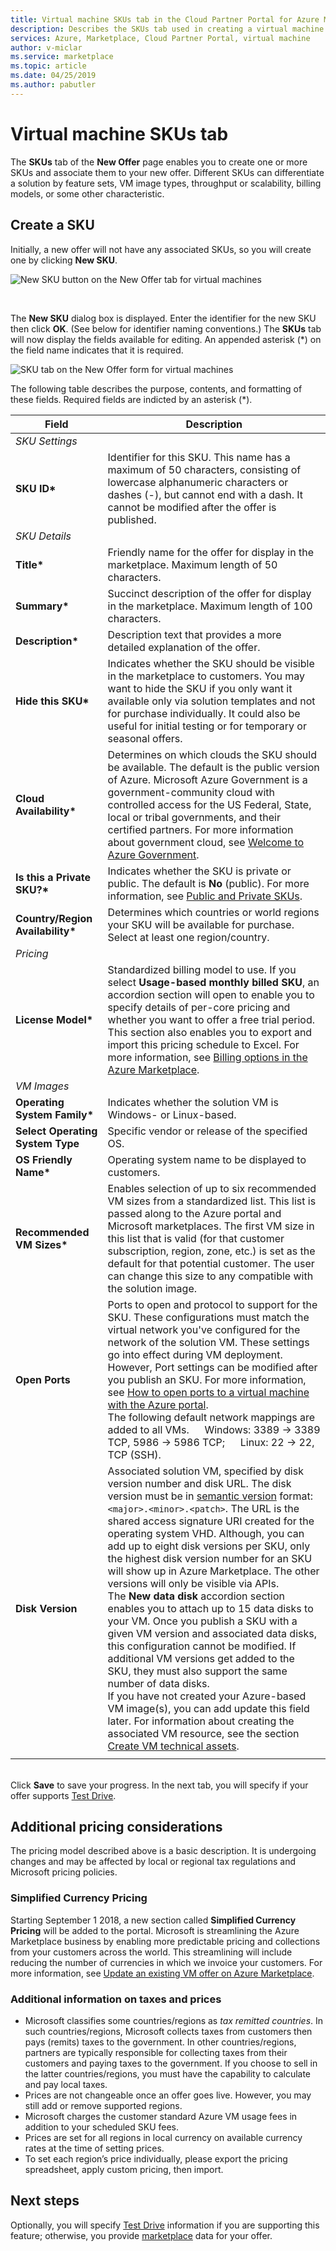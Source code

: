 ```yaml
---
title: Virtual machine SKUs tab in the Cloud Partner Portal for Azure Marketplace 
description: Describes the SKUs tab used in creating a virtual machine offer in the Azure Marketplace.
services: Azure, Marketplace, Cloud Partner Portal, virtual machine
author: v-miclar
ms.service: marketplace
ms.topic: article
ms.date: 04/25/2019
ms.author: pabutler
---
```


# Virtual machine SKUs tab

The **SKUs** tab of the **New Offer** page enables you to create one or more SKUs and associate them to your new offer.  Different SKUs can differentiate a solution by feature sets, VM image types, throughput or scalability, billing models, or some other characteristic.


## Create a SKU

Initially, a new offer will not have any associated SKUs, so you will create one by clicking **New SKU**.

![New SKU button on the New Offer tab for virtual machines](./media/publishvm_005.png)

<br/>

The **New SKU** dialog box is displayed.  Enter the identifier for the new SKU then click **OK**. (See below for identifier naming conventions.)  The **SKUs** tab will now display the fields available for editing.    An appended asterisk (*) on the field name indicates that it is required.

<!-- TD: This tab has been updated, now has "Old Pricing" and "Simplified Currency Pricing" sections"! -->

![SKU tab on the New Offer form for virtual machines](./media/publishvm_006.png)

The following table describes the purpose, contents, and formatting of these fields.  Required fields are indicted by an asterisk (*).

<!-- TD: I took a new screenshot, and the fields differ somewhat from description in the VM Pub Guide.  Needs review. -->

|  **Field**       |     **Description**                                                          |
|  ---------       |     ---------------                                                          |
|  *SKU Settings*   |    |
| **SKU ID\***       | Identifier for this SKU.  This name has a maximum of 50 characters, consisting of lowercase alphanumeric characters or dashes (-), but cannot end with a dash.  It cannot be modified after the offer is published.  |
|  *SKU Details*   |  |
| **Title\***        | Friendly name for the offer for display in the marketplace. Maximum length of 50 characters. |
| **Summary\***      | Succinct description of the offer for display in the marketplace. Maximum length of 100 characters. |
| **Description\***  | Description text that provides a more detailed explanation of the offer.  <!-- TD: max len/guidance? 3k characters -->  |
| **Hide this SKU\*** | Indicates whether the SKU should be visible in the marketplace to customers.  You may want to hide the SKU if you only want it available only via solution templates and not for purchase individually.  It could also be useful for initial testing or for temporary or seasonal offers. |
| **Cloud Availability\*** | Determines on which clouds the SKU should be available.  The default is the public version of Azure.  Microsoft Azure Government is a government-community cloud with controlled access for the US Federal, State, local or tribal governments, and their certified partners.  For more information about government cloud, see [Welcome to Azure Government](https://docs.microsoft.com/azure/azure-government/documentation-government-welcome). |
| **Is this a Private SKU?\*** | Indicates whether the SKU is private or public. The default is **No** (public).  For more information, see [Public and Private SKUs](../../cloud-partner-portal-orig/cloud-partner-portal-azure-private-skus.md). |
| **Country/Region Availability\*** | Determines which countries or world regions your SKU will be available for purchase. Select at least one region/country. <!-- TD: Is this parameter an AMP visibility control or a contractual one, or both? --> |  
|  *Pricing*   |  |
| **License Model\***| Standardized billing model to use.  If you select **Usage-based monthly billed SKU**, an accordion section will open to enable you to specify details of per-core pricing and whether you want to offer a free trial period.  This section also enables you to export and import this pricing schedule to Excel. For more information, see [Billing options in the Azure Marketplace](../../billing-options-azure-marketplace.md). | 
|  *VM Images*   |  |
| **Operating System Family\*** | Indicates whether the solution VM is Windows- or Linux-based. |
| **Select Operating System Type** | Specific vendor or release of the specified OS. |
| **OS Friendly Name\*** | Operating system name to be displayed to customers.  |
| **Recommended VM Sizes\*** | Enables selection of up to six recommended VM sizes from a standardized list.  This list is passed along to the Azure portal and Microsoft marketplaces.  The first VM size in this list that is valid (for that customer subscription, region, zone, etc.) is set as the default for that potential customer.  The user can change this size to any compatible with the solution image. | 
| **Open Ports**| Ports to open and protocol to support for the SKU.  These configurations must match the virtual network you've configured for the network of the solution VM. These settings go into effect during VM deployment. However, Port settings can be modified after you publish an SKU. For more information, see [How to open ports to a virtual machine with the Azure portal](https://docs.microsoft.com/azure/virtual-machines/windows/nsg-quickstart-portal). <br/>The following default network mappings are added to all VMs. &emsp; Windows: 3389 -> 3389 TCP, 5986 -> 5986 TCP; &emsp; Linux: 22 -> 22, TCP (SSH). |
| **Disk Version**  | Associated solution VM, specified by disk version number and disk URL. The disk version must be in [semantic version](https://semver.org/) format: `<major>.<minor>.<patch>`.  The URL is the shared access signature URI created for the operating system VHD.  Although, you can add up to eight disk versions per SKU, only the highest disk version number for an SKU will show up in Azure Marketplace. The other versions will only be visible via APIs.  <!--TD: Add more specific link to API --> <br/> The **New data disk** accordion section enables you to attach up to 15 data disks to your VM.  Once you publish a SKU with a given VM version and associated data disks, this configuration cannot be modified.  If additional VM versions get added to the SKU, they must also support the same number of data disks. <br/> If you have not created your Azure-based VM image(s), you can add update this field later.  For information about creating the associated VM resource, see the section [Create VM technical assets](./cpp-create-technical-assets.md).  
|  |  |

<!-- TD: The CPP UX warning msg indicates that underscores are also supported in these SKU IDs. I suspect this might be true for other identifiers. --> 

<br/> Click **Save** to save your progress. In the next tab, you will specify if your offer supports [Test Drive](./cpp-test-drive-tab.md).


## Additional pricing considerations

The pricing model described above is a basic description.  It is undergoing changes and may be affected by local or regional tax regulations and Microsoft pricing policies. 

### Simplified Currency Pricing

Starting September 1 2018, a new section called **Simplified Currency Pricing** will be added to the portal. Microsoft is streamlining the Azure Marketplace business by enabling more predictable pricing and collections from your customers across the world. This streamlining will include reducing the number of currencies in which we invoice your customers.  For more information, see [Update an existing VM offer on Azure Marketplace](./cpp-update-existing-offer.md).


### Additional information on taxes and prices

* Microsoft classifies some countries/regions as *tax remitted countries*.  In such countries/regions, Microsoft collects taxes from customers then pays (remits) taxes to the government.  In other countries/regions, partners are typically responsible for collecting taxes from their customers and paying taxes to the government. If you choose to sell in the latter countries/regions, you must have the capability to calculate and pay local taxes.  <!-- TD: Find a good reference on taxing policies. The best I found was in the UWP section: https://docs.microsoft.com/windows/uwp/publish/tax-details-for-paid-apps -->
* Prices are not changeable once an offer goes live. However, you may still add or remove supported regions. 
* Microsoft charges the customer standard Azure VM usage fees in addition to your scheduled SKU fees.
* Prices are set for all regions in local currency on available currency rates at the time of setting prices.  <!-- TD: Meaning? - Offer created, published, other? -->
* To set each region’s price individually, please export the pricing spreadsheet, apply custom pricing, then import. 


## Next steps

Optionally, you will specify [Test Drive](./cpp-test-drive-tab.md) information if you are supporting this feature; otherwise, you provide [marketplace](./cpp-marketplace-tab.md) data for your offer.
